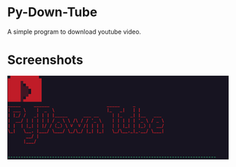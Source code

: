 # Py-Down-Tube
A simple program to download youtube video.
# Screenshots
<img src="img/001.png" alt="pydowntube-logo" title="logo for pydowntube">